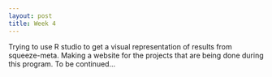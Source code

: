 ```yaml
---
layout: post
title: Week 4
---
```


Trying to use R studio to get a visual representation of results from squeeze-meta. Making a website for the projects that are being done during this program. To be continued...

